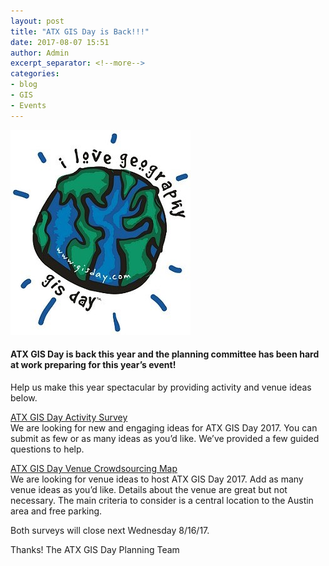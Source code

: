 ```yaml
---
layout: post
title: "ATX GIS Day is Back!!!"
date: 2017-08-07 15:51
author: Admin
excerpt_separator: <!--more-->
categories:
- blog
- GIS
- Events
---
```

![ATX GIS Day](/assets/img/blog/gis_day.jpg "ATX GIS Day")

#### ATX GIS Day is back this year and the planning committee has been hard at work preparing for this year’s event!

<!--more-->

Help us make this year spectacular by providing activity and venue ideas below.

[ATX GIS Day Activity Survey](https://docs.google.com/forms/d/e/1FAIpQLSeapUlSaaPK3WDKAoJ6wQfrkh98OC-cnquRi8gw9UUQVfPzpw/viewform)<br>
We are looking for new and engaging ideas for ATX GIS Day 2017. You can submit as few or as many ideas as you’d like. We’ve provided a few guided questions to help.

[ATX GIS Day Venue Crowdsourcing Map](http://austin.maps.arcgis.com/apps/CrowdsourceReporter/index.html?appid=93e986d5a85a4dfba46738be94f6f898)<br>
We are looking for venue ideas to host ATX GIS Day 2017. Add as many venue ideas as you’d like. Details about the venue are great but not necessary. The main criteria to consider is a central location to the Austin area and free parking.

Both surveys will close next Wednesday 8/16/17.

Thanks!
The ATX GIS Day Planning Team

